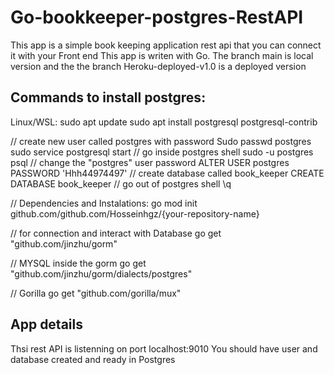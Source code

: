# Go-bookkeeper-postgres-RestAPI
This app is a simple book keeping application rest api that you can connect it with your Front end
This app is writen with Go.
The branch main is local version and the the branch Heroku-deployed-v1.0 is a deployed version


## Commands to install postgres:
Linux/WSL:
sudo apt update
sudo apt install postgresql postgresql-contrib

// create new user called postgres with password
Sudo passwd postgres
sudo service postgresql start
// go inside postgres shell
sudo -u postgres psql
// change the "postgres" user password
ALTER USER postgres PASSWORD 'Hhh44974497'
// create database called book_keeper
CREATE DATABASE book_keeper
// go out of postgres shell
\q

// Dependencies and Instalations:
go mod init github.com/github.com/Hosseinhgz/{your-repository-name}

// for connection and interact with Database
go get "github.com/jinzhu/gorm"

// MYSQL inside the gorm
go get "github.com/jinzhu/gorm/dialects/postgres"

// Gorilla
go get "github.com/gorilla/mux"

## App details
Thsi rest API is listenning on port localhost:9010
You should have user and database created and ready in Postgres
